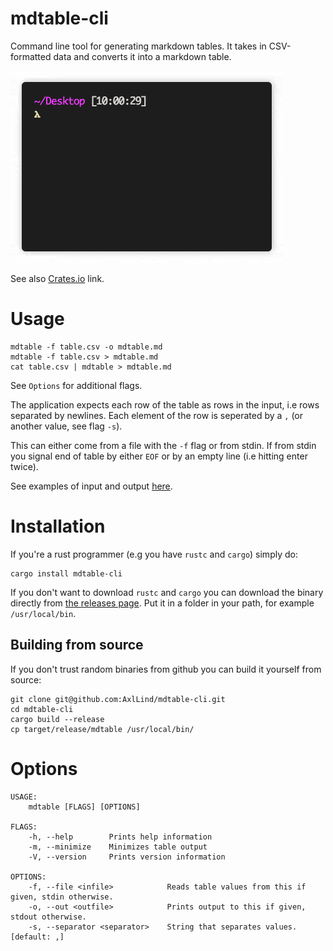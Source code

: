 # mdtable-cli
Command line tool for generating markdown tables. It takes in CSV-formatted data and converts it into a markdown table.

![Demo gif](./demo.gif)

See also [Crates.io](https://crates.io/crates/mdtable-cli) link.

# Usage
```
mdtable -f table.csv -o mdtable.md
mdtable -f table.csv > mdtable.md
cat table.csv | mdtable > mdtable.md
```
See `Options` for additional flags.

The application expects each row of the table as rows in the input, i.e rows separated by newlines. Each element of the row is seperated by a `,` (or another value, see flag `-s`).

This can either come from a file with the `-f` flag or from stdin. If from stdin you signal end of table by either `EOF` or by an empty line (i.e hitting enter twice).

See examples of input and output [here](./examples.md).

# Installation
If you're a rust programmer (e.g you have `rustc` and `cargo`) simply do:
```
cargo install mdtable-cli
```

If you don't want to download `rustc` and `cargo` you can download the binary directly from [the releases page](https://github.com/AxlLind/mdtable-cli/releases). Put it in a folder in your path, for example `/usr/local/bin`.

## Building from source
If you don't trust random binaries from github you can build it yourself from source:
```
git clone git@github.com:AxlLind/mdtable-cli.git
cd mdtable-cli
cargo build --release
cp target/release/mdtable /usr/local/bin/
```


# Options
```
USAGE:
    mdtable [FLAGS] [OPTIONS]

FLAGS:
    -h, --help        Prints help information
    -m, --minimize    Minimizes table output
    -V, --version     Prints version information

OPTIONS:
    -f, --file <infile>            Reads table values from this if given, stdin otherwise.
    -o, --out <outfile>            Prints output to this if given, stdout otherwise.
    -s, --separator <separator>    String that separates values. [default: ,]
```
